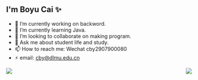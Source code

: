 ## I'm Boyu Cai ✨

<!--
**dmucby/dmucby** is a ✨ _special_ ✨ repository because its `README.md` (this file) appears on your GitHub profile.

Here are some ideas to get you started:

- 🔭 I’m currently working on ...
- 🌱 I’m currently learning ...
- 👯 I’m looking to collaborate on ...
- 🤔 I’m looking for help with ...
- 💬 Ask me about ...
- 📫 How to reach me: ...
- 😄 Pronouns: ...
- ⚡ Fun fact: ...
-->

- 🔭 I’m currently working on backword.
- 🌱 I’m currently learning Java.
- 👯 I’m looking to collaborate on making program.
- 💬 Ask me about student life and study.
- 📫 How to reach me: Wechat cby2907900080
- ⚡ email: cby@dlmu.edu.cn


<img align="right" src ="https://github-readme-stats.vercel.app/api/top-langs/?username=dmucby&layout=compact" />

<img align="left" src="https://github-readme-stats.vercel.app/api?username=dmucby&show_icons=true" />

<!-- <img src="https://github-readme-stats.vercel.app/api/wakatime?username=dmucby" /> -->
<!-- [![willianrod's wakatime stats](https://github-readme-stats.vercel.app/api/wakatime?username=dmucby&show_icons=true)](https://github.com/anuraghazra/github-readme-stats) -->

